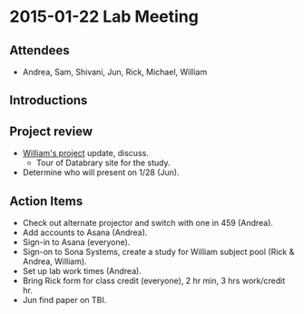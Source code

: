 # 2015-01-22 Lab Meeting

## Attendees

- Andrea, Sam, Shivani, Jun, Rick, Michael, William

## Introductions

## Project review

- [William's project](https://nyu.databrary.org/volume/73) update, discuss.
  - Tour of Databrary site for the study.
- Determine who will present on 1/28 (Jun).

## Action Items

- Check out alternate projector and switch with one in 459 (Andrea).
- Add accounts to Asana (Andrea).
- Sign-in to Asana (everyone).
- Sign-on to Sona Systems, create a study for William subject pool (Rick & Andrea, William).
- Set up lab work times (Andrea).
- Bring Rick form for class credit (everyone), 2 hr min, 3 hrs work/credit hr.
- Jun find paper on TBI.



